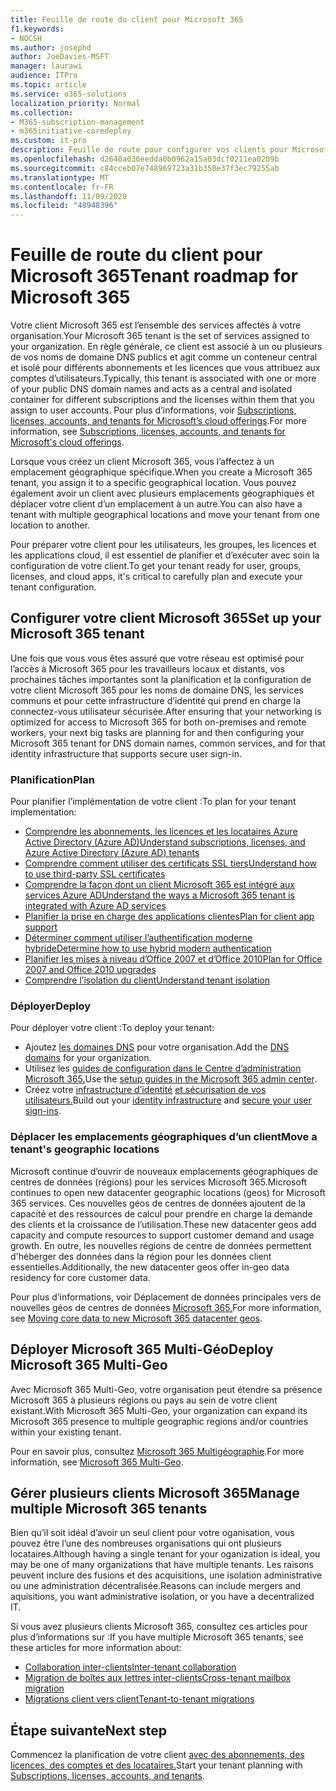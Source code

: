 ```yaml
---
title: Feuille de route du client pour Microsoft 365
f1.keywords:
- NOCSH
ms.author: josephd
author: JoeDavies-MSFT
manager: laurawi
audience: ITPro
ms.topic: article
ms.service: o365-solutions
localization_priority: Normal
ms.collection:
- M365-subscription-management
- m365initiative-coredeploy
ms.custom: it-pro
description: Feuille de route pour configurer vos clients pour Microsoft 365.
ms.openlocfilehash: d2640a036eedda0b0962a15a03dcf0211ea0209b
ms.sourcegitcommit: c84cceb07e748969723a31b350e37f3ec79255ab
ms.translationtype: MT
ms.contentlocale: fr-FR
ms.lasthandoff: 11/09/2020
ms.locfileid: "48948396"
---
```

# <a name="tenant-roadmap-for-microsoft-365"></a><span data-ttu-id="11e07-103">Feuille de route du client pour Microsoft 365</span><span class="sxs-lookup"><span data-stu-id="11e07-103">Tenant roadmap for Microsoft 365</span></span>

<span data-ttu-id="11e07-104">Votre client Microsoft 365 est l’ensemble des services affectés à votre organisation.</span><span class="sxs-lookup"><span data-stu-id="11e07-104">Your Microsoft 365 tenant is the set of services assigned to your organization.</span></span> <span data-ttu-id="11e07-105">En règle générale, ce client est associé à un ou plusieurs de vos noms de domaine DNS publics et agit comme un conteneur central et isolé pour différents abonnements et les licences que vous attribuez aux comptes d’utilisateurs.</span><span class="sxs-lookup"><span data-stu-id="11e07-105">Typically, this tenant is associated with one or more of your public DNS domain names and acts as a central and isolated container for different subscriptions and the licenses within them that you assign to user accounts.</span></span> <span data-ttu-id="11e07-106">Pour plus d’informations, voir [Subscriptions, licenses, accounts, and tenants for Microsoft’s cloud offerings](subscriptions-licenses-accounts-and-tenants-for-microsoft-cloud-offerings.md).</span><span class="sxs-lookup"><span data-stu-id="11e07-106">For more information, see [Subscriptions, licenses, accounts, and tenants for Microsoft's cloud offerings](subscriptions-licenses-accounts-and-tenants-for-microsoft-cloud-offerings.md).</span></span>

<span data-ttu-id="11e07-107">Lorsque vous créez un client Microsoft 365, vous l’affectez à un emplacement géographique spécifique.</span><span class="sxs-lookup"><span data-stu-id="11e07-107">When you create a Microsoft 365 tenant, you assign it to a specific geographical location.</span></span> <span data-ttu-id="11e07-108">Vous pouvez également avoir un client avec plusieurs emplacements géographiques et déplacer votre client d’un emplacement à un autre.</span><span class="sxs-lookup"><span data-stu-id="11e07-108">You can also have a tenant with multiple geographical locations and move your tenant from one location to another.</span></span>

<span data-ttu-id="11e07-109">Pour préparer votre client pour les utilisateurs, les groupes, les licences et les applications cloud, il est essentiel de planifier et d’exécuter avec soin la configuration de votre client.</span><span class="sxs-lookup"><span data-stu-id="11e07-109">To get your tenant ready for user, groups, licenses, and cloud apps, it's critical to carefully plan and execute your tenant configuration.</span></span>

## <a name="set-up-your-microsoft-365-tenant"></a><span data-ttu-id="11e07-110">Configurer votre client Microsoft 365</span><span class="sxs-lookup"><span data-stu-id="11e07-110">Set up your Microsoft 365 tenant</span></span>

<span data-ttu-id="11e07-111">Une fois que vous vous êtes assuré que votre réseau est optimisé pour l’accès à Microsoft 365 pour les travailleurs locaux et distants, vos prochaines tâches importantes sont la planification et la configuration de votre client Microsoft 365 pour les noms de domaine DNS, les services communs et pour cette infrastructure d’identité qui prend en charge la connectez-vous utilisateur sécurisée.</span><span class="sxs-lookup"><span data-stu-id="11e07-111">After ensuring that your networking is optimized for access to Microsoft 365 for both on-premises and remote workers, your next big tasks are planning for and then configuring your Microsoft 365 tenant for DNS domain names, common services, and for that identity infrastructure that supports secure user sign-in.</span></span>

### <a name="plan"></a><span data-ttu-id="11e07-112">Planification</span><span class="sxs-lookup"><span data-stu-id="11e07-112">Plan</span></span>

<span data-ttu-id="11e07-113">Pour planifier l’implémentation de votre client :</span><span class="sxs-lookup"><span data-stu-id="11e07-113">To plan for your tenant implementation:</span></span>

- [<span data-ttu-id="11e07-114">Comprendre les abonnements, les licences et les locataires Azure Active Directory (Azure AD)</span><span class="sxs-lookup"><span data-stu-id="11e07-114">Understand subscriptions, licenses, and Azure Active Directory (Azure AD) tenants</span></span>](subscriptions-licenses-accounts-and-tenants-for-microsoft-cloud-offerings.md)
- [<span data-ttu-id="11e07-115">Comprendre comment utiliser des certificats SSL tiers</span><span class="sxs-lookup"><span data-stu-id="11e07-115">Understand how to use third-party SSL certificates</span></span>](plan-for-third-party-ssl-certificates.md)
- [<span data-ttu-id="11e07-116">Comprendre la façon dont un client Microsoft 365 est intégré aux services Azure AD</span><span class="sxs-lookup"><span data-stu-id="11e07-116">Understand the ways a Microsoft 365 tenant is integrated with Azure AD services</span></span>](integrated-apps-and-azure-ads.md)
- [<span data-ttu-id="11e07-117">Planifier la prise en charge des applications clientes</span><span class="sxs-lookup"><span data-stu-id="11e07-117">Plan for client app support</span></span>](microsoft-365-client-support-certificate-based-authentication.md)
- [<span data-ttu-id="11e07-118">Déterminer comment utiliser l’authentification moderne hybride</span><span class="sxs-lookup"><span data-stu-id="11e07-118">Determine how to use hybrid modern authentication</span></span>](hybrid-modern-auth-overview.md)
- [<span data-ttu-id="11e07-119">Planifier les mises à niveau d’Office 2007 et d’Office 2010</span><span class="sxs-lookup"><span data-stu-id="11e07-119">Plan for Office 2007 and Office 2010 upgrades</span></span>](plan-upgrade-previous-versions-office.md)
- [<span data-ttu-id="11e07-120">Comprendre l’isolation du client</span><span class="sxs-lookup"><span data-stu-id="11e07-120">Understand tenant isolation</span></span>](microsoft-365-tenant-isolation-overview.md)

### <a name="deploy"></a><span data-ttu-id="11e07-121">Déployer</span><span class="sxs-lookup"><span data-stu-id="11e07-121">Deploy</span></span>

<span data-ttu-id="11e07-122">Pour déployer votre client :</span><span class="sxs-lookup"><span data-stu-id="11e07-122">To deploy your tenant:</span></span> 

- <span data-ttu-id="11e07-123">Ajoutez [les domaines DNS](https://docs.microsoft.com/microsoft-365/admin/setup/add-domain) pour votre organisation.</span><span class="sxs-lookup"><span data-stu-id="11e07-123">Add the [DNS domains](https://docs.microsoft.com/microsoft-365/admin/setup/add-domain) for your organization.</span></span>
- <span data-ttu-id="11e07-124">Utilisez les [guides de configuration dans le Centre d’administration Microsoft 365.](setup-guides-for-microsoft-365.md)</span><span class="sxs-lookup"><span data-stu-id="11e07-124">Use the [setup guides in the Microsoft 365 admin center](setup-guides-for-microsoft-365.md).</span></span>
- <span data-ttu-id="11e07-125">Créez votre [infrastructure d’identité](identity-roadmap-microsoft-365.md) [et sécurisation de vos utilisateurs.](microsoft-365-secure-sign-in.md)</span><span class="sxs-lookup"><span data-stu-id="11e07-125">Build out your [identity infrastructure](identity-roadmap-microsoft-365.md) and [secure your user sign-ins](microsoft-365-secure-sign-in.md).</span></span>

### <a name="move-a-tenants-geographic-locations"></a><span data-ttu-id="11e07-126">Déplacer les emplacements géographiques d’un client</span><span class="sxs-lookup"><span data-stu-id="11e07-126">Move a tenant's geographic locations</span></span>

<span data-ttu-id="11e07-127">Microsoft continue d’ouvrir de nouveaux emplacements géographiques de centres de données (régions) pour les services Microsoft 365.</span><span class="sxs-lookup"><span data-stu-id="11e07-127">Microsoft continues to open new datacenter geographic locations (geos) for Microsoft 365 services.</span></span> <span data-ttu-id="11e07-128">Ces nouvelles géos de centres de données ajoutent de la capacité et des ressources de calcul pour prendre en charge la demande des clients et la croissance de l’utilisation.</span><span class="sxs-lookup"><span data-stu-id="11e07-128">These new datacenter geos add capacity and compute resources to support customer demand and usage growth.</span></span> <span data-ttu-id="11e07-129">En outre, les nouvelles régions de centre de données permettent d'héberger des données dans la région pour les données client essentielles.</span><span class="sxs-lookup"><span data-stu-id="11e07-129">Additionally, the new datacenter geos offer in-geo data residency for core customer data.</span></span>

<span data-ttu-id="11e07-130">Pour plus d’informations, voir Déplacement de données principales vers de nouvelles géos de centres de données [Microsoft 365.](moving-data-to-new-datacenter-geos.md)</span><span class="sxs-lookup"><span data-stu-id="11e07-130">For more information, see [Moving core data to new Microsoft 365 datacenter geos](moving-data-to-new-datacenter-geos.md).</span></span>


## <a name="deploy-microsoft-365-multi-geo"></a><span data-ttu-id="11e07-131">Déployer Microsoft 365 Multi-Géo</span><span class="sxs-lookup"><span data-stu-id="11e07-131">Deploy Microsoft 365 Multi-Geo</span></span>

<span data-ttu-id="11e07-132">Avec Microsoft 365 Multi-Geo, votre organisation peut étendre sa présence Microsoft 365 à plusieurs régions ou pays au sein de votre client existant.</span><span class="sxs-lookup"><span data-stu-id="11e07-132">With Microsoft 365 Multi-Geo, your organization can expand its Microsoft 365 presence to multiple geographic regions and/or countries within your existing tenant.</span></span>

<span data-ttu-id="11e07-133">Pour en savoir plus, consultez [Microsoft 365 Multigéographie](microsoft-365-multi-geo.md).</span><span class="sxs-lookup"><span data-stu-id="11e07-133">For more information, see [Microsoft 365 Multi-Geo](microsoft-365-multi-geo.md).</span></span>

## <a name="manage-multiple-microsoft-365-tenants"></a><span data-ttu-id="11e07-134">Gérer plusieurs clients Microsoft 365</span><span class="sxs-lookup"><span data-stu-id="11e07-134">Manage multiple Microsoft 365 tenants</span></span> 

<span data-ttu-id="11e07-135">Bien qu’il soit idéal d’avoir un seul client pour votre oganisation, vous pouvez être l’une des nombreuses organisations qui ont plusieurs locataires.</span><span class="sxs-lookup"><span data-stu-id="11e07-135">Although having a single tenant for your oganization is ideal, you may be one of many organizations that have multiple tenants.</span></span> <span data-ttu-id="11e07-136">Les raisons peuvent inclure des fusions et des acquisitions, une isolation administrative ou une administration décentralisée.</span><span class="sxs-lookup"><span data-stu-id="11e07-136">Reasons can include mergers and aquisitions, you want administrative isolation, or you have a decentralized IT.</span></span>

<span data-ttu-id="11e07-137">Si vous avez plusieurs clients Microsoft 365, consultez ces articles pour plus d’informations sur :</span><span class="sxs-lookup"><span data-stu-id="11e07-137">If you have multiple Microsoft 365 tenants, see these articles for more information about:</span></span>

- [<span data-ttu-id="11e07-138">Collaboration inter-clients</span><span class="sxs-lookup"><span data-stu-id="11e07-138">Inter-tenant collaboration</span></span>](microsoft-365-inter-tenant-collaboration.md)
- [<span data-ttu-id="11e07-139">Migration de boîtes aux lettres inter-clients</span><span class="sxs-lookup"><span data-stu-id="11e07-139">Cross-tenant mailbox migration</span></span>](cross-tenant-mailbox-migration.md)
- [<span data-ttu-id="11e07-140">Migrations client vers client</span><span class="sxs-lookup"><span data-stu-id="11e07-140">Tenant-to-tenant migrations</span></span>](microsoft-365-tenant-to-tenant-migrations.md)

## <a name="next-step"></a><span data-ttu-id="11e07-141">Étape suivante</span><span class="sxs-lookup"><span data-stu-id="11e07-141">Next step</span></span>

<span data-ttu-id="11e07-142">Commencez la planification de votre client [avec des abonnements, des licences, des comptes et des locataires.](subscriptions-licenses-accounts-and-tenants-for-microsoft-cloud-offerings.md)</span><span class="sxs-lookup"><span data-stu-id="11e07-142">Start your tenant planning with [Subscriptions, licenses, accounts, and tenants](subscriptions-licenses-accounts-and-tenants-for-microsoft-cloud-offerings.md).</span></span>
